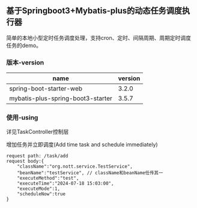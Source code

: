 ## 基于Springboot3+Mybatis-plus的动态任务调度执行器
简单的本地小型定时任务调度处理，支持cron、定时、间隔周期、周期定时调度任务的demo。

### 版本-version

|name|version|
|--|--|
|spring-boot-starter-web|3.2.0|
|mybatis-plus-spring-boot3-starter|3.5.7|

### 使用-using
详见TaskController控制层

增加任务并立即调度(Add time task and schedule immediately)
```
request path: /task/add
request body:{
    "className":"org.nott.service.TestService",
    "beanName":"testService", // className和beanName任传其一
    "executeMethod":"test",
    "executeTime":"2024-07-18 15:03:00",
    "executeMode":1,
    "scheduleNow":true
}
```

